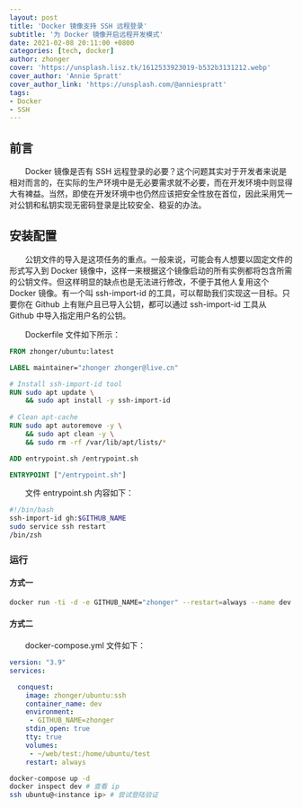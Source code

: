 ```yaml
---
layout: post
title: 'Docker 镜像支持 SSH 远程登录'
subtitle: '为 Docker 镜像开启远程开发模式'
date: 2021-02-08 20:11:00 +0800
categories: [tech, docker]
author: zhonger
cover: 'https://unsplash.lisz.tk/1612533923019-b532b3131212.webp'
cover_author: 'Annie Spratt'
cover_author_link: 'https://unsplash.com/@anniespratt'
tags: 
- Docker
- SSH
---
```


## 前言

&emsp;&emsp;Docker 镜像是否有 SSH 远程登录的必要？这个问题其实对于开发者来说是相对而言的，在实际的生产环境中是无必要需求就不必要，而在开发环境中则显得大有裨益。当然，即使在开发环境中也仍然应该把安全性放在首位，因此采用凭一对公钥和私钥实现无密码登录是比较安全、稳妥的办法。

## 安装配置

&emsp;&emsp;公钥文件的导入是这项任务的重点。一般来说，可能会有人想要以固定文件的形式写入到 Docker 镜像中，这样一来根据这个镜像启动的所有实例都将包含所需的公钥文件。但这样明显的缺点也是无法进行修改，不便于其他人复用这个 Docker 镜像。有一个叫 ssh-import-id 的工具，可以帮助我们实现这一目标。只要你在 Github 上有账户且已导入公钥，都可以通过 ssh-import-id 工具从 Github 中导入指定用户名的公钥。

&emsp;&emsp;Dockerfile 文件如下所示：

```dockerfile
FROM zhonger/ubuntu:latest

LABEL maintainer="zhonger zhonger@live.cn"

# Install ssh-import-id tool
RUN sudo apt update \
    && sudo apt install -y ssh-import-id 
    
# Clean apt-cache
RUN sudo apt autoremove -y \
    && sudo apt clean -y \
    && sudo rm -rf /var/lib/apt/lists/*

ADD entrypoint.sh /entrypoint.sh

ENTRYPOINT ["/entrypoint.sh"]
```

&emsp;&emsp;文件 entrypoint.sh 内容如下：

```bash
#!/bin/bash
ssh-import-id gh:$GITHUB_NAME
sudo service ssh restart
/bin/zsh
```

### 运行

#### 方式一

```bash
docker run -ti -d -e GITHUB_NAME="zhonger" --restart=always --name dev zhonger/ubuntu:ssh
```

#### 方式二

&emsp;&emsp;docker-compose.yml 文件如下：

```yaml
version: "3.9"
services:

  conquest:
    image: zhonger/ubuntu:ssh
    container_name: dev
    environment:
     - GITHUB_NAME=zhonger
    stdin_open: true
    tty: true
    volumes:
     - ~/web/test:/home/ubuntu/test
    restart: always
```

```bash
docker-compose up -d
docker inspect dev # 查看 ip
ssh ubuntu@<instance ip> # 尝试登陆验证
```
